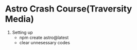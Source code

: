 # Astro Crash Course(Traversity Media)

1. Setting up
   - npm create astro@latest
   - clear unnesessary codes

